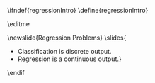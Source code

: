\ifndef{regressionIntro}
\define{regressionIntro}

\editme

\newslide{Regression Problems}
\slides{
* Classification is discrete output.
* Regression is a continuous output.}


\endif
